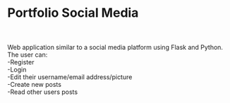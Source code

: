 # Portfolio Social Media
</br>
</br>Web application similar to a social media platform using Flask and Python.
</br>The user can:
</br>-Register
</br>-Login
</br>-Edit their username/email address/picture
</br>-Create new posts
</br>-Read other users posts

